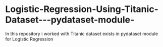 # Logistic-Regression-Using-Titanic-Dataset---pydataset-module-
In this repository i worked with Titanic dataset exists in pydataset module for Logistic Regression
